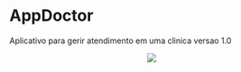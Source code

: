 # AppDoctor
  Aplicativo para gerir atendimento em uma clinica
  versao 1.0

<p align="center">
  <img src="https://github.com/alexjosesilva/AppDoctor/blob/master/src/img/telaDoctor2.jpg?raw=true"/>
</p>

  
